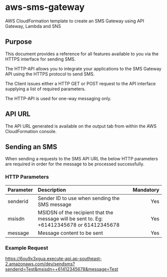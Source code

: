# aws-sms-gateway
AWS CloudFormation template to create an SMS Gateway using API Gateway, Lambda and SNS

## Purpose

This document provides a reference for all features available to you via the HTTPS interface for sending SMS.

The HTTP-API allows you to integrate your applications to the SMS Gateway API using the HTTPS protocol to send SMS.

The Client issues either a HTTP GET or POST request to the API interface supplying a list of required parameters.

The HTTP-API is used for one-way messaging only.

## API URL

The API URL generated is available on the output tab from within the AWS CloudFormation console.

## Sending an SMS

When sending a requests to the SMS API URL the below HTTP parameters are required in order for the message to be processed successfully.

### HTTP Parameters

| Parameter        | Description           | Mandatory  |
| ------------- |:-------------| -----:|
| senderid      | Sender ID to use when sending the SMS message | Yes |
| msisdn      | MSIDSN of the recipient that the message will be sent to. Eg: +61412345678 or 61412345678      |   Yes |
| message | Message content to be sent      |    Yes |

### Example Request

https://6ou9x3xgua.execute-api.ap-southeast-2.amazonaws.com/dev/sendsms?senderid=Test&msisdn=+61412345678&message=Test
